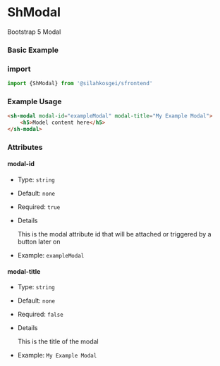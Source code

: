 # ShModal
Bootstrap 5 Modal
### Basic Example

### import 
```javascript
import {ShModal} from '@silahkosgei/sfrontend'

```

### Example Usage
```html
<sh-modal modal-id="exampleModal" modal-title="My Example Modal">
    <h5>Model content here</h5>
</sh-modal>
```

### Attributes

#### modal-id

- Type: `string`
- Default: `none`
- Required: `true`
- Details
  
    This is the modal attribute id that will be attached or triggered by a button later on
- Example: `exampleModal`

#### modal-title

- Type: `string`
- Default: `none`
- Required: `false`
- Details

    This is the title of the modal
- Example: `My Example Modal`
